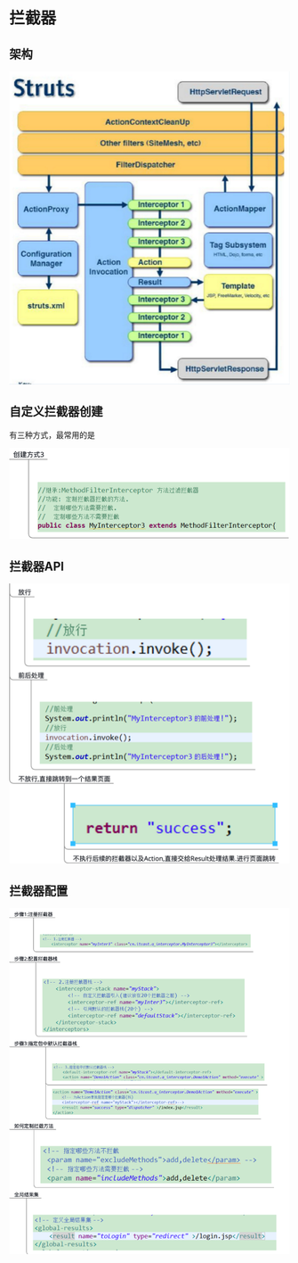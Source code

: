 # 拦截器

## 架构

![](../../.gitbook/assets/image%20%2880%29.png)

## 自定义拦截器创建

有三种方式，最常用的是

![](../../.gitbook/assets/image%20%2890%29.png)

## 拦截器API

![](../../.gitbook/assets/image%20%2872%29.png)

## 拦截器配置

![](../../.gitbook/assets/image%20%2863%29.png)

